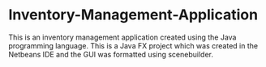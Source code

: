 # Inventory-Management-Application
This is an inventory management application created using the Java programming language. This is a Java FX project which was created in the Netbeans IDE and the GUI was formatted using scenebuilder.
